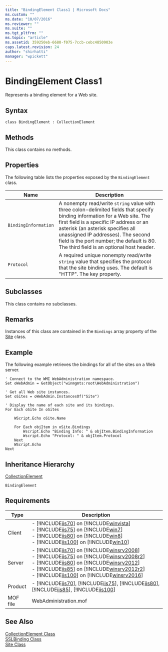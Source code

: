 ```yaml
---
title: "BindingElement Class1 | Microsoft Docs"
ms.custom: ""
ms.date: "10/07/2016"
ms.reviewer: ""
ms.suite: ""
ms.tgt_pltfrm: ""
ms.topic: "article"
ms.assetid: 359250eb-6680-f075-7ccb-cebc4850903e
caps.latest.revision: 24
author: "shirhatti"
manager: "wpickett"
---
```

# BindingElement Class1
Represents a binding element for a Web site.  
  
## Syntax  
  
```vbs  
class BindingElement : CollectionElement  
```  
  
## Methods  
 This class contains no methods.  
  
## Properties  
 The following table lists the properties exposed by the `BindingElement` class.  
  
|Name|Description|  
|----------|-----------------|  
|`BindingInformation`|A nonempty read/write `string` value with three colon-delimited fields that specify binding information for a Web site. The first field is a specific IP address or an asterisk (an asterisk specifies all unassigned IP addresses). The second field is the port number; the default is 80. The third field is an optional host header.|  
|`Protocol`|A required unique nonempty read/write `string` value that specifies the protocol that the site binding uses. The default is "HTTP". The key property.|  
  
## Subclasses  
 This class contains no subclasses.  
  
## Remarks  
 Instances of this class are contained in the `Bindings` array property of the [Site](../wmi-provider/site-class.md) class.  
  
## Example  
 The following example retrieves the bindings for all of the sites on a Web server.  
  
```  
' Connect to the WMI WebAdministration namespace.  
Set oWebAdmin = GetObject("winmgmts:root\WebAdministration")  
  
' Get all Web site instances.  
Set oSites = oWebAdmin.InstancesOf("Site")  
  
' Display the name of each site and its bindings.  
For Each oSite In oSites  
  
    WScript.Echo oSite.Name  
  
    For Each objItem in oSite.Bindings  
        Wscript.Echo "Binding Info: " & objItem.BindingInformation  
        Wscript.Echo "Protocol: " & objItem.Protocol  
    Next  
    WScript.Echo  
Next  
```  
  
## Inheritance Hierarchy  
 [CollectionElement](../wmi-provider/collectionelement-class.md)  
  
 `BindingElement`  
  
## Requirements  
  
|Type|Description|  
|----------|-----------------|  
|Client|-   [!INCLUDE[iis70](../wmi-provider/includes/iis70-md.md)] on [!INCLUDE[winvista](../wmi-provider/includes/winvista-md.md)]<br />-   [!INCLUDE[iis75](../wmi-provider/includes/iis75-md.md)] on [!INCLUDE[win7](../wmi-provider/includes/win7-md.md)]<br />-   [!INCLUDE[iis80](../wmi-provider/includes/iis80-md.md)] on [!INCLUDE[win8](../wmi-provider/includes/win8-md.md)]<br />-   [!INCLUDE[iis100](../wmi-provider/includes/iis100-md.md)] on [!INCLUDE[win10](../wmi-provider/includes/win10-md.md)]|  
|Server|-   [!INCLUDE[iis70](../wmi-provider/includes/iis70-md.md)] on [!INCLUDE[winsrv2008](../wmi-provider/includes/winsrv2008-md.md)]<br />-   [!INCLUDE[iis75](../wmi-provider/includes/iis75-md.md)] on [!INCLUDE[winsrv2008r2](../wmi-provider/includes/winsrv2008r2-md.md)]<br />-   [!INCLUDE[iis80](../wmi-provider/includes/iis80-md.md)] on [!INCLUDE[winsrv2012](../wmi-provider/includes/winsrv2012-md.md)]<br />-   [!INCLUDE[iis85](../wmi-provider/includes/iis85-md.md)] on [!INCLUDE[winsrv2012r2](../wmi-provider/includes/winsrv2012r2-md.md)]<br />-   [!INCLUDE[iis100](../wmi-provider/includes/iis100-md.md)] on [!INCLUDE[winsrv2016](../wmi-provider/includes/winsrv2016-md.md)]|  
|Product|-   [!INCLUDE[iis70](../wmi-provider/includes/iis70-md.md)], [!INCLUDE[iis75](../wmi-provider/includes/iis75-md.md)], [!INCLUDE[iis80](../wmi-provider/includes/iis80-md.md)], [!INCLUDE[iis85](../wmi-provider/includes/iis85-md.md)], [!INCLUDE[iis100](../wmi-provider/includes/iis100-md.md)]|  
|MOF file|WebAdministration.mof|  
  
## See Also  
 [CollectionElement Class](../wmi-provider/collectionelement-class.md)   
 [SSLBinding Class](../wmi-provider/sslbinding-class.md)   
 [Site Class](../wmi-provider/site-class.md)